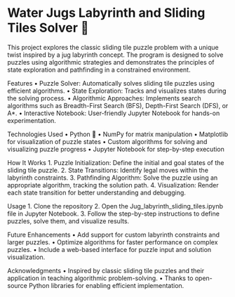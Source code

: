 # Water Jugs Labyrinth and Sliding Tiles Solver 🧩
This project explores the classic sliding tile puzzle problem with a unique twist inspired by a jug labyrinth concept. The program is designed to solve puzzles using algorithmic strategies and demonstrates the principles of state exploration and pathfinding in a constrained environment.

Features
	•	Puzzle Solver: Automatically solves sliding tile puzzles using efficient algorithms.
	•	State Exploration: Tracks and visualizes states during the solving process.
	•	Algorithmic Approaches: Implements search algorithms such as Breadth-First Search (BFS), Depth-First Search (DFS), or A*.
	•	Interactive Notebook: User-friendly Jupyter Notebook for hands-on experimentation.

Technologies Used
	•	Python 🐍
	•	NumPy for matrix manipulation
	•	Matplotlib for visualization of puzzle states
	•	Custom algorithms for solving and visualizing puzzle progress
	•	Jupyter Notebook for step-by-step execution

How It Works
	1.	Puzzle Initialization: Define the initial and goal states of the sliding tile puzzle.
	2.	State Transitions: Identify legal moves within the labyrinth constraints.
	3.	Pathfinding Algorithm: Solve the puzzle using an appropriate algorithm, tracking the solution path.
	4.	Visualization: Render each state transition for better understanding and debugging.

Usage
	1.	Clone the repository
 	2.	Open the Jug_labyrinth_sliding_tiles.ipynb file in Jupyter Notebook.
	3.	Follow the step-by-step instructions to define puzzles, solve them, and visualize results.

Future Enhancements
	•	Add support for custom labyrinth constraints and larger puzzles.
	•	Optimize algorithms for faster performance on complex puzzles.
	•	Include a web-based interface for puzzle input and solution visualization.

Acknowledgments
	•	Inspired by classic sliding tile puzzles and their application in teaching algorithmic problem-solving.
	•	Thanks to open-source Python libraries for enabling efficient implementation.
